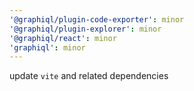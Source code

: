 ```yaml
---
'@graphiql/plugin-code-exporter': minor
'@graphiql/plugin-explorer': minor
'@graphiql/react': minor
'graphiql': minor
---
```


update `vite` and related dependencies
